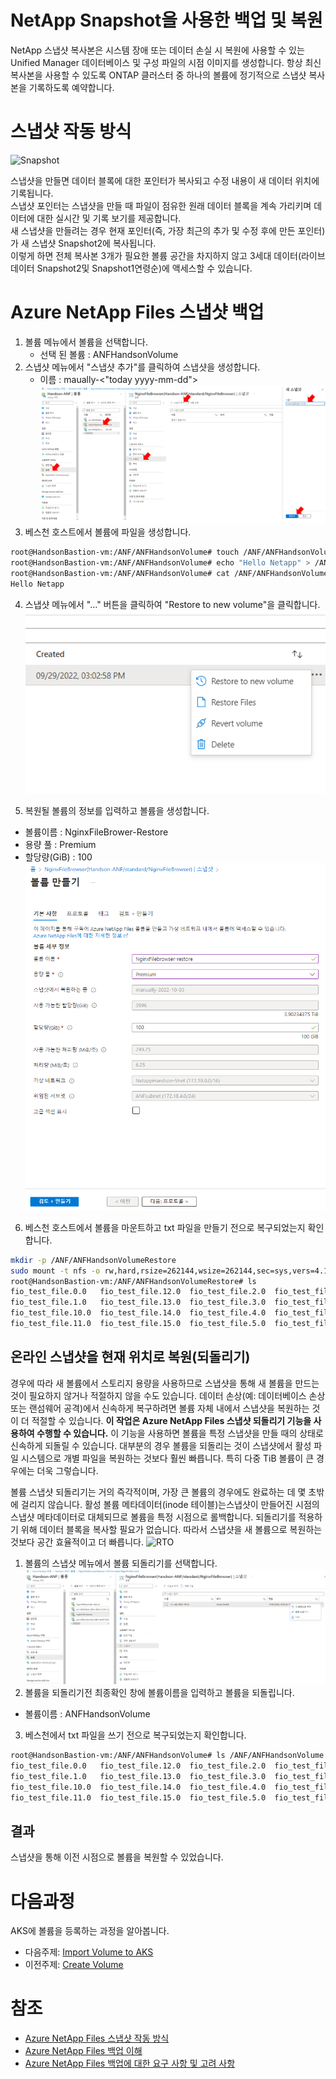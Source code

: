 # NetApp Snapshot을 사용한 백업 및 복원
NetApp 스냅샷 복사본은 시스템 장애 또는 데이터 손실 시 복원에 사용할 수 있는 Unified Manager 데이터베이스 및 구성 파일의 시점 이미지를 생성합니다. 항상 최신 복사본을 사용할 수 있도록 ONTAP 클러스터 중 하나의 볼륨에 정기적으로 스냅샷 복사본을 기록하도록 예약합니다.

# 스냅샷 작동 방식
![Snapshot](https://docs.microsoft.com/ko-kr/azure/media/azure-netapp-files/single-file-snapshot-restore-four.png)

스냅샷을 만들면 데이터 블록에 대한 포인터가 복사되고 수정 내용이 새 데이터 위치에 기록됩니다. </br>
스냅샷 포인터는 스냅샷을 만들 때 파일이 점유한 원래 데이터 블록을 계속 가리키며 데이터에 대한 실시간 및 기록 보기를 제공합니다. </br>
새 스냅샷을 만들려는 경우 현재 포인터(즉, 가장 최근의 추가 및 수정 후에 만든 포인터)가 새 스냅샷 Snapshot2에 복사됩니다. </br>
이렇게 하면 전체 복사본 3개가 필요한 볼륨 공간을 차지하지 않고 3세대 데이터(라이브 데이터 Snapshot2및 Snapshot1연령순)에 액세스할 수 있습니다.

# Azure NetApp Files 스냅샷 백업
1. 볼륨 메뉴에서 볼륨을 선택합니다.
    - 선택 된 볼륨 : ANFHandsonVolume
2. 스냅샷 메뉴에서 "스냅샷 추가"를 클릭하여 스냅샷을 생성합니다.</br>
    - 이름 : maually-<"today yyyy-mm-dd">
    ![CreateANFonAzure](./Images/CreateSnapshot.png)
3. 베스천 호스트에서 볼륨에 파일을 생성합니다.
```bash
root@HandsonBastion-vm:/ANF/ANFHandsonVolume# touch /ANF/ANFHandsonVolume/snapshottest.txt
root@HandsonBastion-vm:/ANF/ANFHandsonVolume# echo "Hello Netapp" > /ANF/ANFHandsonVolume/snapshottest.txt 
root@HandsonBastion-vm:/ANF/ANFHandsonVolume# cat /ANF/ANFHandsonVolume/snapshottest.txt 
Hello Netapp
```

4. 스냅샷 메뉴에서 "..." 버튼을 클릭하여 "Restore to new volume"을 클릭합니다.</br>
![CreateANFonAzure](./Images/createsnapshot2.png)

5. 복원될 볼륨의 정보를 입력하고 볼륨을 생성합니다.</br>
- 볼륨이름 : NginxFileBrower-Restore
- 용량 풀 : Premium
- 할당량(GiB) : 100</br>
![CreateANFonAzure](./Images/RestoreVolume.png)

6. 베스천 호스트에서 볼륨을 마운트하고 txt 파일을 만들기 전으로 복구되었는지 확인합니다.
```bash
mkdir -p /ANF/ANFHandsonVolumeRestore
sudo mount -t nfs -o rw,hard,rsize=262144,wsize=262144,sec=sys,vers=4.1,tcp 172.18.4.4:/ANFHandsonVolume-restore /ANF/ANFHandsonVolumeRestore
root@HandsonBastion-vm:/ANF/ANFHandsonVolumeRestore# ls
fio_test_file.0.0   fio_test_file.12.0  fio_test_file.2.0  fio_test_file.6.0
fio_test_file.1.0   fio_test_file.13.0  fio_test_file.3.0  fio_test_file.7.0
fio_test_file.10.0  fio_test_file.14.0  fio_test_file.4.0  fio_test_file.8.0
fio_test_file.11.0  fio_test_file.15.0  fio_test_file.5.0  fio_test_file.9.0
```


## 온라인 스냅샷을 현재 위치로 복원(되돌리기)
경우에 따라 새 볼륨에서 스토리지 용량을 사용하므로 스냅샷을 통해 새 볼륨을 만드는 것이 필요하지 않거나 적절하지 않을 수도 있습니다. 데이터 손상(예: 데이터베이스 손상 또는 랜섬웨어 공격)에서 신속하게 복구하려면 볼륨 자체 내에서 스냅샷을 복원하는 것이 더 적절할 수 있습니다. **이 작업은 Azure NetApp Files 스냅샷 되돌리기 기능을 사용하여 수행할 수 있습니다.** 이 기능을 사용하면 볼륨을 특정 스냅샷을 만들 때의 상태로 신속하게 되돌릴 수 있습니다. 대부분의 경우 볼륨을 되돌리는 것이 스냅샷에서 활성 파일 시스템으로 개별 파일을 복원하는 것보다 훨씬 빠릅니다. 특히 다중 TiB 볼륨이 큰 경우에는 더욱 그렇습니다.

볼륨 스냅샷 되돌리기는 거의 즉각적이며, 가장 큰 볼륨의 경우에도 완료하는 데 몇 초밖에 걸리지 않습니다. 활성 볼륨 메타데이터(inode 테이블)는스냅샷이 만들어진 시점의 스냅샷 메타데이터로 대체되므로 볼륨을 특정 시점으로 롤백합니다. 되돌리기를 적용하기 위해 데이터 블록을 복사할 필요가 없습니다. 따라서 스냅샷을 새 볼륨으로 복원하는 것보다 공간 효율적이고 더 빠릅니다.
![RTO](https://learn.microsoft.com/ko-kr/azure/media/azure-netapp-files/snapshot-volume-revert.png#lightbox)

1. 볼륨의 스냅샷 메뉴에서 볼륨 되돌리기를 선택합니다.
![RTORestore](./Images/RTORestore.png)
2. 볼륨을 되돌리기전 최종확인 창에 볼륨이름을 입력하고 볼륨을 되돌립니다.
- 볼륨이름 : ANFHandsonVolume
3. 베스천에서 txt 파일을 쓰기 전으로 복구되었는지 확인합니다.
```bash
root@HandsonBastion-vm:/ANF/ANFHandsonVolume# ls /ANF/ANFHandsonVolume
fio_test_file.0.0   fio_test_file.12.0  fio_test_file.2.0  fio_test_file.6.0
fio_test_file.1.0   fio_test_file.13.0  fio_test_file.3.0  fio_test_file.7.0
fio_test_file.10.0  fio_test_file.14.0  fio_test_file.4.0  fio_test_file.8.0
fio_test_file.11.0  fio_test_file.15.0  fio_test_file.5.0  fio_test_file.9.0
```
## 결과
스냅샷을 통해 이전 시점으로 볼륨을 복원할 수 있었습니다.

# 다음과정
AKS에 볼륨을 등록하는 과정을 알아봅니다.</br>
- 다음주제: [Import Volume to AKS](../Trident/ImportVolumeToAKS.md)
- 이전주제: [Create Volume](./VolumeOperation.md)

# 참조
- [Azure NetApp Files 스냅샷 작동 방식](https://learn.microsoft.com/ko-kr/azure/azure-netapp-files/snapshots-introduction)
- [Azure NetApp Files 백업 이해](https://learn.microsoft.com/ko-kr/azure/azure-netapp-files/backup-introduction)
- [Azure NetApp Files 백업에 대한 요구 사항 및 고려 사항](https://learn.microsoft.com/ko-kr/azure/azure-netapp-files/backup-requirements-considerations)